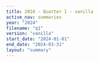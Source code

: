 ```yaml
---
title: 2024 - Quarter 1 - vanilla
active_nav: summaries
year: "2024"
filename: "q1"
version: "vanilla"
start_date: "2024-01-01"
end_date: "2024-03-31"
layout: "summary"
---
```

